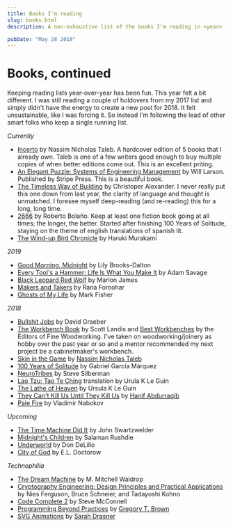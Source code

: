 ```yaml
---
title: Books I'm reading
slug: books.html
description: A non-exhaustive list of the books I'm reading in <year>

pubDate: "May 28 2018"
---
```


# Books, continued

Keeping reading lists year-over-year has been fun. This year felt a bit different. I was still reading a couple of holdovers from my 2017 list and simply didn't have the energy to create a new post for 2018. It felt unsustainable, like I was forcing it. So instead I'm following the lead of other smart folks who keep a single running list.

_Currently_


* [Incerto](https://www.amazon.com/gp/product/198481981X) by Nassim Nicholas Taleb. A hardcover edition of 5 books that I already own. Taleb is one of a few writers good enough to buy multiple copies of when better editions come out. This is an excellent priting.
* [An Elegant Puzzle: Systems of Engineering Management](https://www.amazon.com/dp/1732265186) by Will Larson. Published by Stripe Press. This is a beautiful book.
* [The Timeless Way of Building](http://www.worldcat.org/oclc/840013131) by Christoper Alexander. I never really put this one down from last year, the clarity of language and thought is unmatched. I foresee myself deep-reading (and re-reading) this for a long, long time.
* [2666](http://www.worldcat.org/oclc/216941696) by Roberto Bolaño. Keep at least one fiction book going at all times; the longer, the better. Started after finishing 100 Years of Solitude, staying on the theme of english translations of spanish lit.
* [The Wind-up Bird Chronicle](http://www.worldcat.org/oclc/747193445) by Haruki Murakami

_2019_

* [Good Morning, Midnight](https://www.amazon.com/dp/0812988191) by Lily Brooks-Dalton
* [Every Tool's a Hammer: Life Is What You Make It](https://www.amazon.com/dp/1982113472) by Adam Savage
* [Black Leopard Red Wolf](https://www.amazon.com/gp/product/0735220174) by Marlon James
* [Makers and Takers](https://www.amazon.com/dp/0553447238) by Rana Foroohar
* [Ghosts of My Life](https://www.amazon.com/dp/1780992262) by Mark Fisher

_2018_

* [Bullshit Jobs](http://www.worldcat.org/oclc/1030241785) by David Graeber
* [The Workbench Book](http://www.worldcat.org/oclc/41071867) by Scott Landis and [Best Workbenches](http://www.worldcat.org/oclc/973537637) by the Editors of Fine Woodworking. I've taken on woodworking/joinery as hobby over the past year or so and a mentor recommended my next project be a cabinetmaker's workbench.
* [Skin in the Game](http://www.worldcat.org/oclc/1027035134) by [Nassim Nicholas Taleb](https://twitter.com/nntaleb)
* [100 Years of Solitude](http://www.worldcat.org/oclc/881869530) by Gabriel García Márquez
* [NeuroTribes](http://www.worldcat.org/oclc/932001597) by Steve Silberman
* [Lao Tzu: Tao Te Ching](http://www.worldcat.org/oclc/884955043) translation by Urula K Le Guin
* [The Lathe of Heaven](http://www.worldcat.org/oclc/1012127153) by Ursula K Le Guin
* [They Can't Kill Us Until They Kill Us](http://www.worldcat.org/oclc/1027559077) by [Hanif Abdurraqib](https://twitter.com/NifMuhammad)
* [Pale Fire](http://www.worldcat.org/oclc/24467494) by Vladimir Nabokov

_Upcoming_

* [The Time Machine Did It](http://www.worldcat.org/oclc/670128324) by John Swartzwelder
* [Midnight's Children](http://www.worldcat.org/oclc/854809464) by Salaman Rushdie
* [Underworld](http://www.worldcat.org/oclc/930928743) by Don DeLillo
* [City of God](http://www.worldcat.org/oclc/889324546) by E.L. Doctorow

_Technophilia_

* [The Dream Machine](https://www.amazon.com/dp/B07GBCX7YC) by M. Mitchell Waldrop
* [Cryptography Engineering: Design Principles and Practical Applications](http://www.worldcat.org/oclc/436030574) by Nies Ferguson, Bruce Schneier, and Tadayoshi Kohno
* [Code Complete 2](http://www.worldcat.org/oclc/951650600) by Steve McConnell
* [Programming Beyond Practices](http://www.worldcat.org/oclc/995161733) by [Gregory T. Brown](https://twitter.com/practicingdev)
* [SVG Animations](http://www.worldcat.org/oclc/981929715) by [Sarah Drasner](https://twitter.com/sarah_edo)